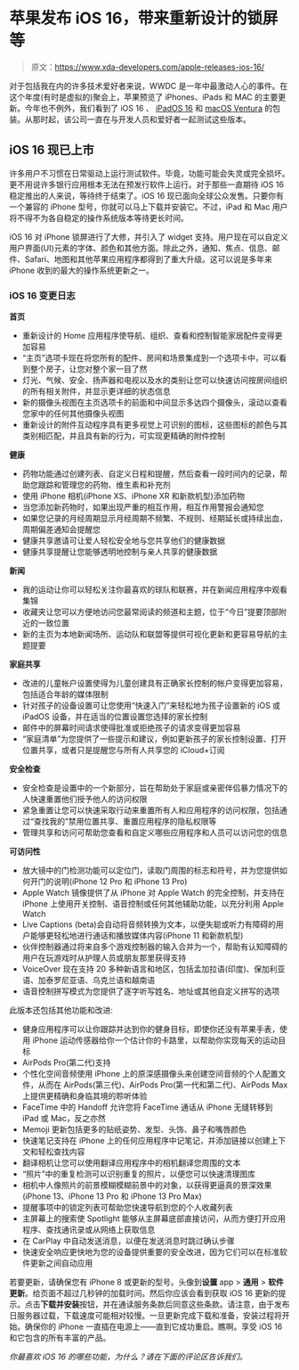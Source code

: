 # 苹果发布 iOS 16，带来重新设计的锁屏等

> 原文：<https://www.xda-developers.com/apple-releases-ios-16/>

对于包括我在内的许多技术爱好者来说，WWDC 是一年中最激动人心的事件。在这个年度(有时是虚拟的)聚会上，苹果预览了 iPhones、iPads 和 MAC 的主要更新。今年也不例外，我们看到了 iOS 16 、 [iPadOS 16](http://xda-developers.com/ipados-16) 和 [macOS Ventura](http://xda-developers.com/macos-ventura) 的包装。从那时起，该公司一直在与开发人员和爱好者一起测试这些版本。

## iOS 16 现已上市

许多用户不习惯在日常驱动上运行测试软件。毕竟，功能可能会失灵或完全损坏。更不用说许多银行应用根本无法在预发行软件上运行。对于那些一直期待 iOS 16 稳定推出的人来说，等待终于结束了。iOS 16 现已面向全球公众发售。只要你有一个兼容的 iPhone 型号，你就可以马上下载并安装它。不过，iPad 和 Mac 用户将不得不为各自稳定的操作系统版本等待更长时间。

iOS 16 对 iPhone 锁屏进行了大修，并引入了 widget 支持。用户现在可以自定义用户界面(UI)元素的字体、颜色和其他方面。除此之外，通知、焦点、信息、邮件、Safari、地图和其他苹果应用程序都得到了重大升级。这可以说是多年来 iPhone 收到的最大的操作系统更新之一。

### iOS 16 变更日志

**首页**

*   重新设计的 Home 应用程序使导航、组织、查看和控制智能家居配件变得更加容易
*   “主页”选项卡现在将您所有的配件、房间和场景集成到一个选项卡中，可以看到整个房子，让您对整个家一目了然
*   灯光、气候、安全、扬声器和电视以及水的类别让您可以快速访问按房间组织的所有相关附件，并显示更详细的状态信息
*   新的摄像头视图在主页选项卡的前面和中间显示多达四个摄像头，滚动以查看您家中的任何其他摄像头视图
*   重新设计的附件互动程序具有更多视觉上可识别的图标，这些图标的颜色与其类别相匹配，并且具有新的行为，可实现更精确的附件控制

**健康**

*   药物功能通过创建列表、自定义日程和提醒，然后查看一段时间内的记录，帮助您跟踪和管理您的药物、维生素和补充剂
*   使用 iPhone 相机(iPhone XS、iPhone XR 和新款机型)添加药物
*   当您添加新药物时，如果出现严重的相互作用，相互作用警报会通知您
*   如果您记录的月经周期显示月经周期不频繁、不规则、经期延长或持续出血，周期偏差通知会提醒您
*   健康共享邀请可让爱人轻松安全地与您共享他们的健康数据
*   健康共享提醒让您能够透明地控制与亲人共享的健康数据

**新闻**

*   我的运动让你可以轻松关注你最喜欢的球队和联赛，并在新闻应用程序中观看集锦
*   收藏夹让您可以方便地访问您最常阅读的频道和主题，位于“今日”提要顶部附近的一致位置
*   新的主页为本地新闻场所、运动队和联盟等提供可视化更新和更容易导航的主题提要

**家庭共享**

*   改进的儿童帐户设置使得为儿童创建具有正确家长控制的帐户变得更加容易，包括适合年龄的媒体限制
*   针对孩子的设备设置可让您使用“快速入门”来轻松地为孩子设置新的 iOS 或 iPadOS 设备，并在适当的位置设置您选择的家长控制
*   邮件中的屏幕时间请求使得批准或拒绝孩子的请求变得更加容易
*   “家庭清单”为您提供了一些提示和建议，例如更新孩子的家长控制设置、打开位置共享，或者只是提醒您与所有人共享您的 iCloud+订阅

**安全检查**

*   安全检查是设置中的一个新部分，旨在帮助处于家庭或亲密伴侣暴力情况下的人快速重置他们授予他人的访问权限
*   紧急重置让您可以快速采取行动来重置所有人和应用程序的访问权限，包括通过“查找我的”禁用位置共享、重置应用程序的隐私权限等
*   管理共享和访问可帮助您查看和自定义哪些应用程序和人员可以访问您的信息

**可访问性**

*   放大镜中的门检测功能可以定位门，读取门周围的标志和符号，并为您提供如何开门的说明(iPhone 12 Pro 和 iPhone 13 Pro)
*   Apple Watch 镜像提供了从 iPhone 对 Apple Watch 的完全控制，并支持在 iPhone 上使用开关控制、语音控制或任何其他辅助功能，以充分利用 Apple Watch
*   Live Captions (beta)会自动将音频转换为文本，以便失聪或听力有障碍的用户能够更轻松地进行通话和播放媒体内容(iPhone 11 和新款机型)
*   伙伴控制器通过将来自多个游戏控制器的输入合并为一个，帮助有认知障碍的用户在玩游戏时从护理人员或朋友那里获得支持
*   VoiceOver 现在支持 20 多种新语言和地区，包括孟加拉语(印度)、保加利亚语、加泰罗尼亚语、乌克兰语和越南语
*   语音控制拼写模式为您提供了逐字听写姓名、地址或其他自定义拼写的选项

此版本还包括其他功能和改进:

*   健身应用程序可以让你跟踪并达到你的健身目标，即使你还没有苹果手表，使用 iPhone 运动传感器给你一个估计你的卡路里，以帮助你实现每天的运动目标
*   AirPods Pro(第二代)支持
*   个性化空间音频使用 iPhone 上的原深感摄像头来创建空间音频的个人配置文件，从而在 AirPods(第三代)、AirPods Pro(第一代和第二代)、AirPods Max 上提供更精确和身临其境的聆听体验
*   FaceTime 中的 Handoff 允许您将 FaceTime 通话从 iPhone 无缝转移到 iPad 或 Mac，反之亦然
*   Memoji 更新包括更多的贴纸姿势、发型、头饰、鼻子和嘴唇颜色
*   快速笔记支持在 iPhone 上的任何应用程序中记笔记，并添加链接以创建上下文和轻松查找内容
*   翻译相机让您可以使用翻译应用程序中的相机翻译您周围的文本
*   “照片”中的重复检测可以识别重复的照片，以便您可以快速清理图库
*   相机中人像照片的前景模糊模糊前景中的对象，以获得更逼真的景深效果(iPhone 13、iPhone 13 Pro 和 iPhone 13 Pro Max)
*   提醒事项中的锁定列表可帮助您快速导航到您的个人收藏列表
*   主屏幕上的搜索使 Spotlight 能够从主屏幕底部直接访问，从而方便打开应用程序、查找通讯录或从网络上获取信息
*   在 CarPlay 中自动发送消息，以便在发送消息时跳过确认步骤
*   快速安全响应更快地为您的设备提供重要的安全改进，因为它们可以在标准软件更新之间自动应用

若要更新，请确保您有 iPhone 8 或更新的型号。头像到**设置** app > **通用** > **软件更新**。给页面不超过几秒钟的加载时间。然后你应该会看到获取 iOS 16 更新的提示。点击**下载并安装**按钮，并在通读服务条款后同意这些条款。请注意，由于发布日服务器过载，下载速度可能相对较慢。一旦更新完成下载和准备，安装过程将开始。确保你的 iPhone 一直插在电源上——直到它成功重启。瞧啊。享受 iOS 16 和它包含的所有丰富的产品。

*你最喜欢 iOS 16 的哪些功能，为什么？请在下面的评论区告诉我们。*